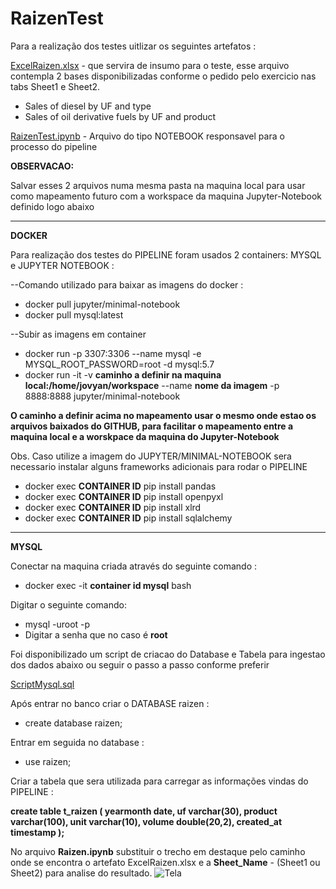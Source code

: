 # RaizenTest

Para a realização dos testes uitlizar os seguintes artefatos :

[ExcelRaizen.xlsx](https://github.com/carloscmattins/RaizenTest/blob/main/ExcelRaizen.xlsx) - que servira de insumo para o teste, esse arquivo contempla 2 bases disponibilizadas conforme o pedido pelo exercicio nas tabs Sheet1 e Sheet2.

* Sales of diesel by UF and type
* Sales of oil derivative fuels by UF and product


[RaizenTest.ipynb](https://github.com/carloscmattins/RaizenTest/blob/main/RaizenTest.ipynb) - Arquivo do tipo NOTEBOOK responsavel para o processo do pipeline


<b>OBSERVACAO: </b>

Salvar esses 2 arquivos numa mesma pasta na maquina local para usar como mapeamento futuro com a workspace da maquina Jupyter-Notebook definido logo abaixo

----

<B>DOCKER</B>

Para realização dos testes do PIPELINE foram usados 2 containers: MYSQL e JUPYTER NOTEBOOK :

--Comando utilizado para baixar as imagens do docker :

* docker pull jupyter/minimal-notebook
* docker pull mysql:latest

--Subir as imagens em container
* docker run -p 3307:3306 --name mysql -e MYSQL_ROOT_PASSWORD=root -d mysql:5.7
* docker run -it -v <b>caminho a definir na maquina local:/home/jovyan/workspace</b>  --name <b>nome da imagem</b> -p 8888:8888 jupyter/minimal-notebook

<b>O caminho a definir acima no mapeamento usar o mesmo onde estao os arquivos baixados do GITHUB, para facilitar o mapeamento entre a maquina local e a worskpace da maquina do Jupyter-Notebook</b>

Obs. Caso utilize a imagem do JUPYTER/MINIMAL-NOTEBOOK sera necessario instalar alguns frameworks adicionais para rodar o PIPELINE

* docker exec <b>CONTAINER ID</b> pip install pandas
* docker exec <b>CONTAINER ID</b> pip install openpyxl
* docker exec <b>CONTAINER ID</b> pip install xlrd
* docker exec <b>CONTAINER ID</b> pip install sqlalchemy

-----
<b>MYSQL</b>

Conectar na maquina criada através do seguinte comando :

* docker exec -it <b>container id mysql</b> bash

Digitar o seguinte comando:

* mysql -uroot -p
* Digitar a senha que no caso é <b>root</b>


Foi disponibilizado um script de criacao do Database e Tabela para ingestao dos dados abaixo ou seguir o passo a passo conforme preferir

[ScriptMysql.sql](https://github.com/carloscmattins/RaizenTest/blob/main/scriptMysql.sql)

Após entrar no banco criar o DATABASE raizen :
 
 * create database raizen;
 
Entrar em seguida no database :

* use raizen;

Criar a tabela que sera utilizada para carregar as informações vindas do PIPELINE :

<b>create table t_raizen (
yearmonth date, 
uf varchar(30),
product varchar(100),
unit varchar(10),
volume double(20,2),
created_at timestamp
);</b>


No arquivo <b>Raizen.ipynb</b> substituir o trecho em destaque pelo caminho onde se encontra o artefato ExcelRaizen.xlsx e a <b>Sheet_Name</b> - (Sheet1 ou Sheet2) para analise do resultado.
![Tela](https://user-images.githubusercontent.com/30783094/124328930-e7f70100-db60-11eb-8fd0-6aebe54ff61d.GIF)
